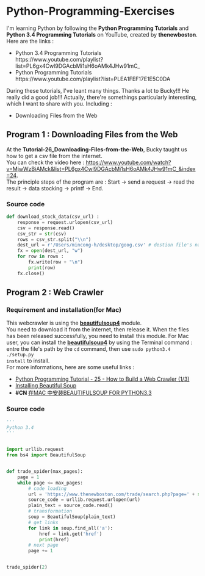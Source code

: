 # Python-Programming-Exercises
I'm learning Python by following the <b>Python Programming Tutorials</b> and <b>Python 3.4 Programming Tutorials</b> on YouTube, created by <b>thenewboston</b>. Here are the links :
<ul>
  <li>Python 3.4 Programming Tutorials <br>https://www.youtube.com/playlist?list=PL6gx4Cwl9DGAcbMi1sH6oAMk4JHw91mC_ </li>
  <li>Python Programming Tutorials <br>https://www.youtube.com/playlist?list=PLEA1FEF17E1E5C0DA </li>
</ul>
During these tutorials, I've leant many things. Thanks a lot to Bucky!!! He really did a good job!!! Actually, there're somethings particularly interesting, which I want to share with you. Including : 
<ul>
  <li>Downloading Files from the Web</li>
</ul>

## Program 1 : Downloading Files from the Web
At the <b>Tutorial-26_Downloading-Files-from-the-Web</b>, Bucky taught us how to get a csv file from the internet.<br>
You can check the video here : https://www.youtube.com/watch?v=MjwWzBiAMck&list=PL6gx4Cwl9DGAcbMi1sH6oAMk4JHw91mC_&index=24. <br>
The principle steps of the program are : Start -> send a request -> read the result -> data stocking -> printf -> End.

### Source code
```python
def download_stock_data(csv_url) :
    response = request.urlopen(csv_url)
    csv = response.read()
    csv_str = str(csv)
    rows = csv_str.split("\\n")
    dest_url = r'/Users/mincong-h/desktop/goog.csv' # destion file's name for Mac
    fx = open(dest_url, "w")
    for row in rows :
        fx.write(row + "\n")
        print(row)
    fx.close()
```

## Program 2 : Web Crawler
### Requirement and installation(for Mac)
This webcrawler is using the <a href="http://www.crummy.com/software/BeautifulSoup/bs4/doc/"><b>beautifulsoup4</b></a> module.<br> You need to download it from the internet, then release it.
When the files has been released successfully, you need to install this module. For Mac user, you can install the <a href="http://www.crummy.com/software/BeautifulSoup/bs4/doc/"><b>beautifulsoup4</b></a> by using the Terminal command : entre the file's path by the <code>cd</code> command, then use <code>sudo python3.4 ./setup.py install</code> to install.<br> For more informations, here are some useful links :<br>
<ul>
  <li><a href="https://www.youtube.com/watch?v=XjNm9bazxn8&index=25&list=PL6gx4Cwl9DGAcbMi1sH6oAMk4JHw91mC_">Python Programming Tutorial - 25 - How to Build a Web Crawler (1/3)</a></li>
  <li><a href="http://www.crummy.com/software/BeautifulSoup/bs4/doc/#installing-beautiful-soup">Installing Beautiful Soup</a></li>
  <li><b>#CN </b><a href="http://www.jackman.cn/?p=980">在MAC 中安装BEAUTIFULSOUP FOR PYTHON3.3</a></li>
</ul>

### Source code
```python
'''
Python 3.4
'''


import urllib.request
from bs4 import BeautifulSoup


def trade_spider(max_pages):
    page = 1
    while page <= max_pages:
        # code loading
        url = 'https://www.thenewboston.com/trade/search.php?page=' + str(page)
        source_code = urllib.request.urlopen(url)
        plain_text = source_code.read()
        # transformation
        soup = BeautifulSoup(plain_text)
        # get links
        for link in soup.find_all('a'):
            href = link.get('href')
            print(href)
        # next page
        page += 1


trade_spider(2)
```

